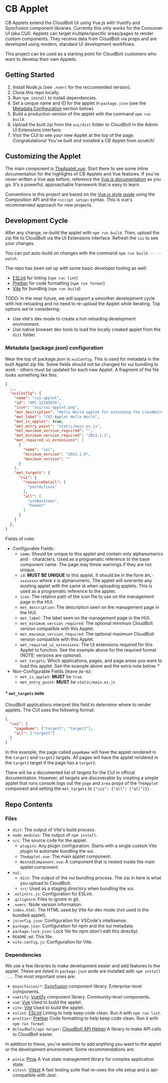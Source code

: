 # CB Applet

CB Applets extend the CloudBolt UI using Vue.js with Vuetify and Syncfusion component libraries. Currently this only works for the Consumer UI (aka CUI). Applets can target multiple/specific areas/pages to render custom components. They receive data from CloudBolt via props and are developed using modern, standard UI development workflows.

This project can be used as a starting point for CloudBolt customers who want to develop their own Applets.

## Getting Started

1. Install Node.js (see `.nvmrc` for the reccomended version).
1. Clone this repo locally.
1. Run `npm install` to install dependencies.
1. Set a unique name and ID for the applet in `package.json` (see the [Metadata Configuration](#metadata-packagejson-configuration) section below).
1. Build a production version of the applet with the command `npm run build`.
1. Upload the built zip from the `xui/dist` folder to CloudBolt in the Admin UI Extensions interface.
1. Visit the CUI to see your new Applet at the top of the page. Congratulations! You've built and installed a CB Applet from scratch!

## Customizing the Applet

The main component is [TheApplet.vue](./src/TheApplet.vue). Start there to see some inline documentation for the highlights of CB Applets and Vue features. If you've never written a Vue app before, reference the [Vue.js documentation](https://.vuejs.org/guide/introduction.html) as you go. It's a powerful, approachable framework that is easy to learn.

Conventions in this project are based on the [Vue.js style guide](https://vuejs.org/style-guide/) using the Composition API and the `<script setup>` syntax. This is vue's recommended approach for new projects.

## Development Cycle

After any change, re-build the applet with `npm run build`. Then, upload the zip file to CloudBolt via the UI Extensions interface. Refresh the `cui` to see your changes.

You can put auto-build on changes with the command `npm run build -- --watch`.

The repo has been set up with some basic developer tooling as well:

- [ESLint](https://eslint.org/) for linting (`npm run lint`)
- [Prettier](https://prettier.io/) for code formatting (`npm run format`)
- [Vite](https://vitejs.dev/) for bundling (`npm run build`)

TODO: In the near future, we will support a smoother development cycle with hot-reloading and no need to re-upload the Applet while iterating. Top options we're considering:

- Use vite's dev mode to create a hot-reloading development environment.
- Use native browser dev tools to load the locally created applet from the `dist` folder.

### Metadata (package.json) configuration

Near the top of package.json is `xuiConfig`. This is used for metadata in the built Applet zip file. Some fields should not be changed for xui bundling to work - others must be updated for each new Applet. A fragment of the file looks something like this:

```json
{
  ...
  "xuiConfig": {
    "name": "cui-applet",
    "id": "APL-12345678",
    "icon": "xui/cui-applet.png",
    "met_description": "Hello World applet for extending the CloudBolt CUI",
    "met_label": "CUI Applet Hello World",
    "met_is_applet": true,
    "met_entry_point": "static/main.es.js",
    "met_maximum_version_required": "",
    "met_minimum_version_required": "2023.1.1",
    "met_required_ui_extensions": [
      {
        "name": "cui",
        "minimum_version": "2023.1.0",
        "maximum_version": ""
      }
    ],
    "met_targets": {
      "cui": {
        "resourceDetail": [
          "postActions"
        ],
        "all": [
          "preNavItems",
          "header"
        ]
      }
    }
  },
}
```

Fields of note:

- Configurable Fields:
  - `name`: Should be unique to this applet and contain only alphanumerics and `-` characters. Used as a programatic reference to the base component name. The page may throw warnings if they are not unique.
  - `id`: **MUST BE UNIQUE** to this applet. It should be in the form `APL-xxxxxxxx` where x is alphanumeric. The applet will overwrite any existing applet with the same id when uploading applets. This is used as a programatic reference to the applet.
  - `icon`: The relative path of the icon file to use on the management page in the HUI.
  - `met_description`: The description seen on the management page in the HUI.
  - `met_label`: The label seen on the management page in the HUI.
  - `met_minimum_version_required`: The optional minimum CloudBolt version compatible with this Applet.
  - `met_maximum_version_required`: The optional maximum CloudBolt version compatible with this Applet.
  - `met_required_ui_extensions`: The UI extensions required for this Applet to function. See the example above for the required format (NOTE: versions are optional).
  - `met_targets`: Which applications, pages, and page areas you want to load this applet. See the example above and the extra note below. \*
- Non-Configurable Fields (leave as-is):
  - `met_is_applet`: **MUST** be `true`.
  - `met_entry_point`: **MUST** be `static/main.es.js`

#### \* `met_targets` note

CloudBolt applications interpret this field to determine where to render applets. The CUI uses the following format:

```json
{
  "cui": {
    "pageName": ["target1", "target2"],
    "all": ["target3"]
  }
}
```

In this example, the page called `pageName` will have the applet rendered in the `target1` and `target2` targets. All pages will have the applet rendered in the `target3` target if the page has a `target3`.

There will be a documented list of targets for the CUI in official documentation. However, all targets are discoverable by creating a simple applet that runs console.logs out the `page` and `area` props of the `TheApplet` component and setting the `met_targets` to `{"cui": {"all": ["all"]}}`.

## Repo Contents

### Files

- `dist`: The output of Vite's build process.
- `node_modules`: The output of `npm install`.
- `src`: The source code for the applet.
  - `plugins`: Any plugin configuration. Starts with a single custom Vite plugin to automate bundling the xui.
  - `TheApplet.vue`: The main applet component.
  - `NestedComponent.vue`: A component that is nested inside the main applet component.
- `xui`:
  - `dist`: The output of the xui bundling process. The zip in here is what you upload to CloudBolt.
  - `src`: Used as a staging directory when bundling the xui.
- `.eslintrc.js`: Configuration for ESLint.
- `.gitignore`: Files to ignore in git.
- `.nvmrc`: Node version information.
- `index.html`: The HTML used by Vite for dev mode (not used in the bundled applet).
- `jsconfig.json`: Configuration for VSCode's intellisense.
- `package.json`: Configuration for npm and the xui metadata.
- `package-lock.json`: Lock file for npm (don't edit this directly).
- `README.md`: This file.
- `vite.config.js`: Configuration for Vite.

### Dependencies

We use a few libraries to make development easier and add features to the applet. These are listed in `package.json` ande are installed with `npm install ...`. The most important ones are:

- `@syncfusion/*`: [Syncfusion](https://ej2.syncfusion.com/vue/documentation/introduction/) component library. Enterprise-level components.
- `vuetify`: [Vuetify](https://vuetifyjs.com/en/introduction/why-vuetify/#guide) component library. Community-level components.
- `vue`: [Vue](https://vuejs.org/guide/introduction.html) Used to build the applet.
- `vite`: [Vite](https://vitejs.dev/guide/) Used to build the applet.
- `eslint`: [ESLint](https://eslint.org/docs/user-guide/getting-started) Linting to help keep code clean. Run it with `npm run lint`.
- `prettier`: [Prettier](https://prettier.io/docs/en/index.html) Code formatting to help keep code clean. Run it with `npm run format`.
- `@cloudbolt/api-helper`: [CloudBolt API Helper](https://github.com/CloudBoltSoftware/api-helper) A library to make API calls to CloudBolt easier.

In addition to these, you're welcome to add anything you want to the applet or the development environment. Some recommendations are:

- `pinia`: [Pinia](https://pinia.esm.dev/) A Vue state management library for complex application state.
- `vitest`: [Vitest](https://vitest.dev/) A fast testing suite that re-uses the vite setup and is api-compatible with Jest.
